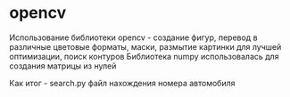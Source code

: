 # opencv

Использование библиотеки opencv - создание фигур, перевод в различные цветовые форматы, маски, размытие картинки для лучшей оптимизации, поиск контуров
Библиотека numpy использовалась для создания матрицы из нулей

Как итог - search.py файл нахождения номера автомобиля